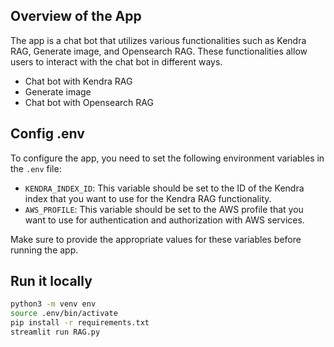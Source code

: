 
## Overview of the App
The app is a chat bot that utilizes various functionalities such as Kendra RAG, Generate image, and Opensearch RAG. These functionalities allow users to interact with the chat bot in different ways.
- Chat bot with Kendra RAG
- Generate image
- Chat bot with Opensearch RAG
## Config .env

To configure the app, you need to set the following environment variables in the `.env` file:

- `KENDRA_INDEX_ID`: This variable should be set to the ID of the Kendra index that you want to use for the Kendra RAG functionality.
- `AWS_PROFILE`: This variable should be set to the AWS profile that you want to use for authentication and authorization with AWS services.

Make sure to provide the appropriate values for these variables before running the app.
## Run it locally

```sh
python3 -m venv env
source .env/bin/activate
pip install -r requirements.txt
streamlit run RAG.py
```
